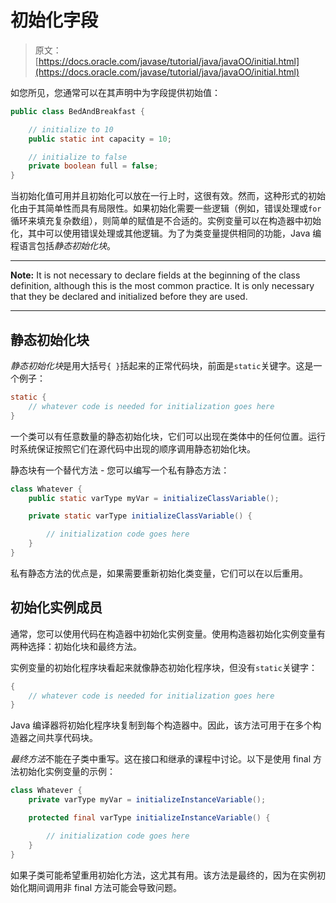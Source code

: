 # 初始化字段

> 原文： [https://docs.oracle.com/javase/tutorial/java/javaOO/initial.html](https://docs.oracle.com/javase/tutorial/java/javaOO/initial.html)

如您所见，您通常可以在其声明中为字段提供初始值：

```java
public class BedAndBreakfast {

    // initialize to 10
    public static int capacity = 10;

    // initialize to false
    private boolean full = false;
}

```

当初始化值可用并且初始化可以放在一行上时，这很有效。然而，这种形式的初始化由于其简单性而具有局限性。如果初始化需要一些逻辑（例如，错误处理或`for`循环来填充复杂数组），则简单的赋值是不合适的。实例变量可以在构造器中初始化，其中可以使用错误处理或其他逻辑。为了为类变量提供相同的功能，Java 编程语言包括*静态初始化块*。

* * *

**Note:** It is not necessary to declare fields at the beginning of the class definition, although this is the most common practice. It is only necessary that they be declared and initialized before they are used.

* * *

## 静态初始化块

*静态初始化块*是用大括号`{ }`括起来的正常代码块，前面是`static`关键字。这是一个例子：

```java
static {
    // whatever code is needed for initialization goes here
}

```

一个类可以有任意数量的静态初始化块，它们可以出现在类体中的任何位置。运行时系统保证按照它们在源代码中出现的顺序调用静态初始化块。

静态块有一个替代方法 - 您可以编写一个私有静态方法：

```java
class Whatever {
    public static varType myVar = initializeClassVariable();

    private static varType initializeClassVariable() {

        // initialization code goes here
    }
}

```

私有静态方法的优点是，如果需要重新初始化类变量，它们可以在以后重用。

## 初始化实例成员

通常，您可以使用代码在构造器中初始化实例变量。使用构造器初始化实例变量有两种选择：初始化块和最终方法。

实例变量的初始化程序块看起来就像静态初始化程序块，但没有`static`关键字：

```java
{
    // whatever code is needed for initialization goes here
}

```

Java 编译器将初始化程序块复制到每个构造器中。因此，该方法可用于在多个构造器之间共享代码块。

*最终方法*不能在子类中重写。这在接口和继承的课程中讨论。以下是使用 final 方法初始化实例变量的示例：

```java
class Whatever {
    private varType myVar = initializeInstanceVariable();

    protected final varType initializeInstanceVariable() {

        // initialization code goes here
    }
}

```

如果子类可能希望重用初始化方法，这尤其有用。该方法是最终的，因为在实例初始化期间调用非 final 方法可能会导致问题。